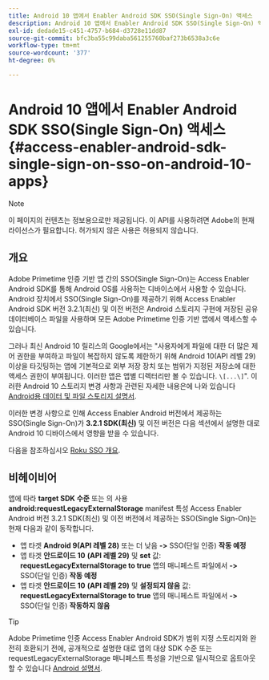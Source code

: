```yaml
---
title: Android 10 앱에서 Enabler Android SDK SSO(Single Sign-On) 액세스
description: Android 10 앱에서 Enabler Android SDK SSO(Single Sign-On) 액세스
exl-id: dedade15-c451-4757-b684-d3728e11dd87
source-git-commit: bfc3ba55c99daba561255760baf273b6538a3c6e
workflow-type: tm+mt
source-wordcount: '377'
ht-degree: 0%

---
```


# Android 10 앱에서 Enabler Android SDK SSO(Single Sign-On) 액세스 {#access-enabler-android-sdk-single-sign-on-sso-on-android-10-apps}

>[!NOTE]
>
>이 페이지의 컨텐츠는 정보용으로만 제공됩니다. 이 API를 사용하려면 Adobe의 현재 라이선스가 필요합니다. 허가되지 않은 사용은 허용되지 않습니다.

## 개요

Adobe Primetime 인증 기반 앱 간의 SSO(Single Sign-On)는 Access Enabler Android SDK를 통해 Android OS를 사용하는 디바이스에서 사용할 수 있습니다. Android 장치에서 SSO(Single Sign-On)를 제공하기 위해 Access Enabler Android SDK 버전 3.2.1(최신) 및 이전 버전은 Android 스토리지 구현에 저장된 공유 데이터베이스 파일을 사용하며 모든 Adobe Primetime 인증 기반 앱에서 액세스할 수 있습니다.

그러나 최신 Android 10 릴리스의 Google에서는 &quot;사용자에게 파일에 대한 더 많은 제어 권한을 부여하고 파일이 복잡하지 않도록 제한하기 위해 Android 10(API 레벨 29) 이상을 타깃팅하는 앱에 기본적으로 외부 저장 장치 또는 범위가 지정된 저장소에 대한 액세스 권한이 부여됩니다. 이러한 앱은 앱별 디렉터리만 볼 수 있습니다. `\[...\]`&quot;. 이러한 Android 10 스토리지 변경 사항과 관련된 자세한 내용은에 나와 있습니다 [Android용 데이터 및 파일 스토리지 설명서](https://developer.android.com/training/data-storage/files/external-scoped).

이러한 변경 사항으로 인해 Access Enabler Android 버전에서 제공하는 SSO(Single Sign-On)가 **3.2.1 SDK(최신)** 및 이전 버전은 다음 섹션에서 설명한 대로 Android 10 디바이스에서 영향을 받을 수 있습니다.

다음을 참조하십시오 [Roku SSO 개요](/help/authentication/roku-sso-overview.md).

## 비헤이비어

앱에 따라 **target SDK 수준** 또는 의 사용 **android:requestLegacyExternalStorage** manifest 특성 Access Enabler Android 버전 3.2.1 SDK(최신) 및 이전 버전에서 제공하는 SSO(Single Sign-On)는 현재 다음과 같이 동작합니다.

- 앱 타겟 **Android 9(API 레벨 28)** 또는 더 낮음 **-\>** SSO(단일 인증) **작동 예정**
- 앱 타겟 **안드로이드 10** **(API 레벨 29)** 및 **set** 값: **requestLegacyExternalStorage to true** 앱의 매니페스트 파일에서 **-\>** SSO(단일 인증) **작동 예정**
- 앱 타겟 **안드로이드 10** **(API 레벨 29)** 및 **설정되지 않음** 값: **requestLegacyExternalStorage to true** 앱의 매니페스트 파일에서 **-\>** SSO(단일 인증) **작동하지 않음**


>[!TIP]
>
> Adobe Primetime 인증 Access Enabler Android SDK가 범위 지정 스토리지와 완전히 호환되기 전에, 공개적으로 설명한 대로 앱의 대상 SDK 수준 또는 requestLegacyExternalStorage 매니페스트 특성을 기반으로 일시적으로 옵트아웃할 수 있습니다 [Android 설명서](https://developer.android.com/training/data-storage/files/external-scoped#opt-out-of-scoped-storage).
